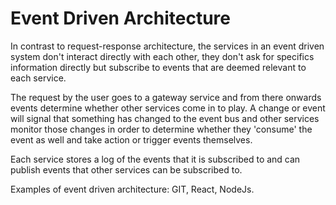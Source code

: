 # Event Driven Architecture
In contrast to request-response architecture, the services in an event driven system don't interact directly with each other, they don't ask for specifics information directly but subscribe to events that are deemed relevant to each service. 

The request by the user goes to a gateway service and from there onwards events determine whether other services come in to play. A change or event will signal that something has changed to the event bus and other services monitor those changes in order to determine whether they 'consume' the event as well and take action or trigger events themselves.

Each service stores a log of the events that it is subscribed to and can publish events that other services can be subscribed to. 

Examples of event driven architecture: GIT, React, NodeJs.